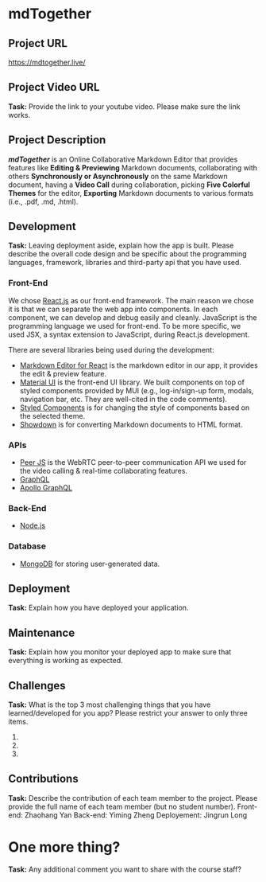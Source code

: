 # mdTogether
## Project URL

https://mdtogether.live/

## Project Video URL 

**Task:** Provide the link to your youtube video. Please make sure the link works. 

## Project Description

***mdTogether*** is an Online Collaborative Markdown Editor that provides features like **Editing & Previewing** Markdown documents, collaborating with others **Synchronously or Asynchronously** on the same Markdown document, having a **Video Call** during collaboration, picking **Five Colorful Themes** for the editor, **Exporting** Markdown documents to various formats (i.e., .pdf, .md, .html).

## Development

**Task:** Leaving deployment aside, explain how the app is built. Please describe the overall code design and be specific about the programming languages, framework, libraries and third-party api that you have used. 

### Front-End
We chose [React.js](https://reactjs.org/) as our front-end framework. The main reason we chose it is that we can separate the web app into components. In each component, we can develop and debug easily and cleanly. JavaScript is the programming language we used for front-end. To be more specific, we used JSX, a syntax extension to JavaScript, during React.js development.

There are several libraries being used during the development:
* [Markdown Editor for React](https://uiwjs.github.io/react-md-editor/) is the markdown editor in our app, it provides the edit & preview feature.
* [Material UI](https://mui.com/) is the front-end UI library. We built components on top of styled components provided by MUI (e.g., log-in/sign-up form, modals, navigation bar, etc. They are well-cited in the code comments).
* [Styled Components](https://styled-components.com/) is for changing the style of components based on the selected theme.
* [Showdown](http://showdownjs.com/) is for converting Markdown documents to HTML format.

### APIs
* [Peer JS](https://github.com/peers/peerjs#readme) is the WebRTC peer-to-peer communication API we used for the video calling & real-time collaborating features.
* [GraphQL](https://graphql.org/)
* [Apollo GraphQL](https://www.apollographql.com/)
### Back-End
* [Node.js](https://nodejs.org/)
### Database
* [MongoDB]() for storing user-generated data.


## Deployment

**Task:** Explain how you have deployed your application. 

## Maintenance

**Task:** Explain how you monitor your deployed app to make sure that everything is working as expected.

## Challenges

**Task:** What is the top 3 most challenging things that you have learned/developed for you app? Please restrict your answer to only three items. 

1.
2.
3. 

## Contributions

**Task:** Describe the contribution of each team member to the project. Please provide the full name of each team member (but no student number). 
Front-end: Zhaohang Yan
Back-end: Yiming Zheng
Deployement: Jingrun Long

# One more thing? 

**Task:** Any additional comment you want to share with the course staff? 
